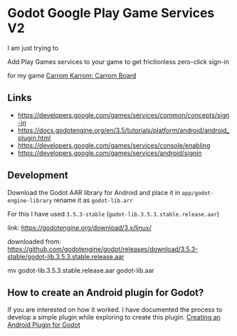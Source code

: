 # Godot Google Play Game Services V2

I am just trying to

Add Play Games services to your game to get frictionless zero-click sign-in

for my game [Carrom Karrom: Carrom Board](https://play.google.com/store/apps/details?id=com.bloggernepal.carrom)

## Links
- https://developers.google.com/games/services/common/concepts/sign-in
- https://docs.godotengine.org/en/3.5/tutorials/platform/android/android_plugin.html
- https://developers.google.com/games/services/console/enabling
- https://developers.google.com/games/services/android/signin


## Development
Download the Godot AAR library for Android and place it in `app/godot-engine-library` rename it as `godot-lib.arr`

For this I have used `3.5.3-stable` (`godot-lib.3.5.3.stable.release.aar`)

link: https://godotengine.org/download/3.x/linux/

downloaded from: https://github.com/godotengine/godot/releases/download/3.5.3-stable/godot-lib.3.5.3.stable.release.aar

mv godot-lib.3.5.3.stable.release.aar  godot-lib.aar

## How to create an Android plugin for Godot?
If you are interested on how it worked. I have documented the process to develop a simple plugin while exploring to create this plugin. [Creating an Android Plugin for Godot](https://timeandupdate.com/creating-an-android-plugin-for-godot/)